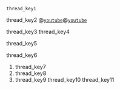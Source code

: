```ngMeta
thread_key1
```

thread_key2
@[`youtube`](YB5I2w-8YQ4)@[`youtube`](pwyoAH1AgF0)


thread_key3
thread_key4


thread_key5


thread_key6


1. thread_key7
2. thread_key8
3. thread_key9
thread_key10
thread_key11

